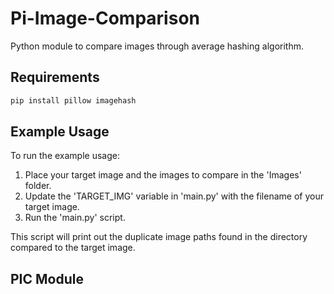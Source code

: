 # Pi-Image-Comparison
Python module to compare images through average hashing algorithm.

## Requirements
```sh
pip install pillow imagehash
```

## Example Usage
To run the example usage:

1. Place your target image and the images to compare in the 'Images' folder.
2. Update the 'TARGET_IMG' variable in 'main.py' with the filename of your target image.
3. Run the 'main.py' script.

This script will print out the duplicate image paths found in the directory compared to the target image.

## PIC Module

